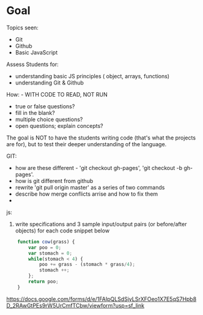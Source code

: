 Goal
====

Topics seen:
* Git
* Github
* Basic JavaScript


Assess Students for:
* understanding basic JS principles ( object, arrays, functions)
* understanding Git & Github

How:  - WITH CODE TO READ, NOT RUN
* true or false questions?
* fill in the blank?
* multiple choice questions?
* open questions; explain concepts?

The goal is NOT to have the students writing code (that's what the projects are for), but to test their deeper understanding of the language.


GIT:  
* how are these different - 'git checkout gh-pages', 'git checkout -b gh-pages'.  
* how is git different from github   
* rewrite 'git pull origin master' as a series of two commands  
* describe how merge conflicts arrise and how to fix them  
*   
  
js:  
1. write specifications and 3 sample input/output pairs (or before/after objects) for each code snippet below
```javascript 
	function cow(grass) {
		var poo = 0;
		var stomach = 0;
		while(stomach < 4) {
			poo += grass - (stomach * grass/4);
			stomach ++;
		};
		return poo;
	}
```


https://docs.google.com/forms/d/e/1FAIpQLSdSjyLSrXFOeo1X7E5qS7Hpb8D_2RAwGtPEs9rW5UrCmfTCbw/viewform?usp=sf_link
 

